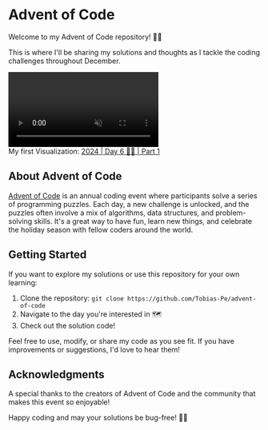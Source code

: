 # Advent of Code

Welcome to my Advent of Code repository! 🎄✨ 

This is where I'll be sharing my solutions and thoughts as I tackle the coding challenges throughout December.

<video autoplay loop muted>
  <source src="2024/day6/2024Day6Part1Viz.mp4" type="video/mp4">
  Your browser does not support the video tag.
</video>
<figcaption>My first Visualization: <a href="2024/day6/main.go">2024 | Day 6 👮🧪 | Part 1</a> </figcaption>


## About Advent of Code

[Advent of Code](https://adventofcode.com/) is an annual coding event where participants solve a series of programming puzzles. Each day, a new challenge is unlocked, and the puzzles often involve a mix of algorithms, data structures, and problem-solving skills. It's a great way to have fun, learn new things, and celebrate the holiday season with fellow coders around the world.

## Getting Started

If you want to explore my solutions or use this repository for your own learning:

1. Clone the repository: `git clone https://github.com/Tobias-Pe/advent-of-code`
2. Navigate to the day you're interested in 🗺️
3. Check out the solution code!

Feel free to use, modify, or share my code as you see fit. If you have improvements or suggestions, I'd love to hear them!

## Acknowledgments

A special thanks to the creators of Advent of Code and the community that makes this event so enjoyable!

Happy coding and may your solutions be bug-free! 🚀🎁
